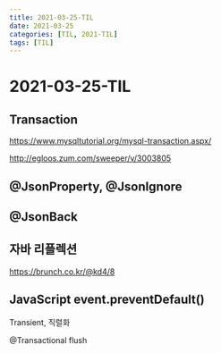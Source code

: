 ```yaml
---
title: 2021-03-25-TIL
date: 2021-03-25
categories: [TIL, 2021-TIL]
tags: [TIL]
---
```


# 2021-03-25-TIL

## Transaction

https://www.mysqltutorial.org/mysql-transaction.aspx/

http://egloos.zum.com/sweeper/v/3003805

## @JsonProperty, @JsonIgnore



## @JsonBack



## 자바 리플렉션

https://brunch.co.kr/@kd4/8



## JavaScript event.preventDefault()



Transient, 직렬화

@Transactional flush

